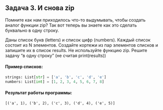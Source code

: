 ## Задача 3. И снова zip
Помните как нам приходилось что-то выдумывать, чтобы создать аналог функции zip? Так вот теперь вы знаете как это сделать буквально в одну строку.

Даны список букв (letters) и список цифр (numbers). Каждый список состоит из N элементов. Создайте кортежи из пар элементов списков и запишите их в список results. Не используйте функцию zip. Решите задачу “в одну строку” (не считая print(results))

#### Пример списков:
````python
strings: List[str] = ['a', 'b', 'c', 'd', 'e']
numbers: List[int] = [1, 2, 3, 4, 5, 6, 7, 8]
````
#### Результат работы программы:
````
[('a', 1), ('b', 2), ('c', 3), ('d', 4), ('e', 5)]
````




